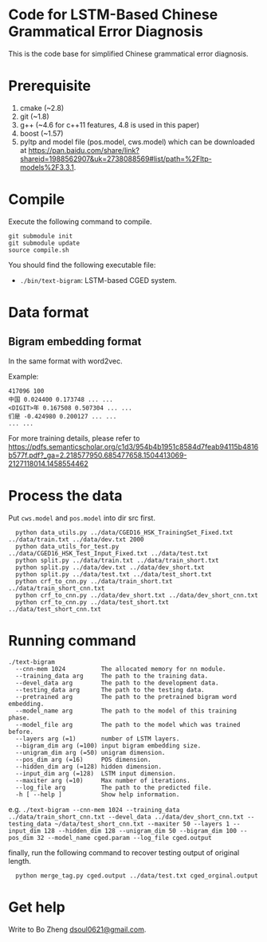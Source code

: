 Code for LSTM-Based Chinese Grammatical Error Diagnosis
=========================================================================

This is the code base for simplified Chinese grammatical error diagnosis.

# Prerequisite

1. cmake (~2.8)
2. git (~1.8)
3. g++ (~4.6 for c++11 features, 4.8 is used in this paper)
4. boost (~1.57)
5. pyltp and model file (pos.model, cws.model) which can be downloaded at https://pan.baidu.com/share/link?shareid=1988562907&uk=2738088569#list/path=%2Fltp-models%2F3.3.1.

# Compile

Execute the following command to compile.

```
git submodule init
git submodule update
source compile.sh
```
You should find the following executable file:

* `./bin/text-bigram`: LSTM-based CGED system.

# Data format

## Bigram embedding format

In the same format with word2vec.

Example:
```
417096 100
中国 0.024400 0.173748 ... ...
<DIGIT>年 0.167508 0.507304 ... ...
们是 -0.424980 0.200127 ... ...
... ...
```
For more training details, please refer to https://pdfs.semanticscholar.org/c1d3/954b4b1951c8584d7feab94115b4816b577f.pdf?_ga=2.218577950.685477658.1504413069-2127118014.1458554462


# Process the data
Put `cws.model` and `pos.model` into dir src first.  
```
  python data_utils.py ../data/CGED16_HSK_TrainingSet_Fixed.txt ../data/train.txt ../data/dev.txt 2000  
  python data_utils_for_test.py ../data/CGED16_HSK_Test_Input_Fixed.txt ../data/test.txt  
  python split.py ../data/train.txt ../data/train_short.txt  
  python split.py ../data/dev.txt ../data/dev_short.txt  
  python split.py ../data/test.txt ../data/test_short.txt  
  python crf_to_cnn.py ../data/train_short.txt ../data/train_short_cnn.txt  
  python crf_to_cnn.py ../data/dev_short.txt ../data/dev_short_cnn.txt  
  python crf_to_cnn.py ../data/test_short.txt ../data/test_short_cnn.txt  
```

# Running command
```
./text-bigram   
  --cnn-mem 1024          The allocated memory for nn module.   
  --training_data arg     The path to the training data.  
  --devel_data arg        The path to the development data.  
  --testing_data arg      The path to the testing data.  
  --pretrained arg        The path to the pretrained bigram word embedding.  
  --model_name arg        The path to the model of this training phase.  
  --model_file arg        The path to the model which was trained before.  
  --layers arg (=1)       number of LSTM layers.  
  --bigram_dim arg (=100) input bigram embedding size.  
  --unigram_dim arg (=50) unigram dimension.  
  --pos_dim arg (=16)     POS dimension.  
  --hidden_dim arg (=128) hidden dimension.  
  --input_dim arg (=128)  LSTM input dimension.  
  --maxiter arg (=10)     Max number of iterations.  
  --log_file arg          The path to the predicted file.  
  -h [ --help ]           Show help information.  
```
e.g. `./text-bigram --cnn-mem 1024 --training_data ../data/train_short_cnn.txt --devel_data ../data/dev_short_cnn.txt --testing_data ~/data/test_short_cnn.txt --maxiter 50 --layers 1 --input_dim 128 --hidden_dim 128 --unigram_dim 50 --bigram_dim 100 --pos_dim 32 --model_name cged.param --log_file cged.output`

  finally, run the following command to recover testing output of original length.
```
  python merge_tag.py cged.output ../data/test.txt cged_orginal.output
```

# Get help
Write to Bo Zheng <dsoul0621@gmail.com>.
